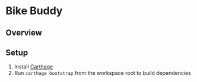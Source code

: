 # Bike Buddy

## Overview

## Setup
1. Install [Carthage](https://github.com/Carthage/Carthage)
2. Run `carthage bootstrap` from the workspace root to build dependencies 